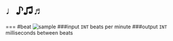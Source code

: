 # ♩♪♫♬

===
#beat
![sample](https://raw.github.com/robbykraft/Music/master/_beat.gif)
###input
`INT` beats per minute
###output
`INT` milliseconds between beats

